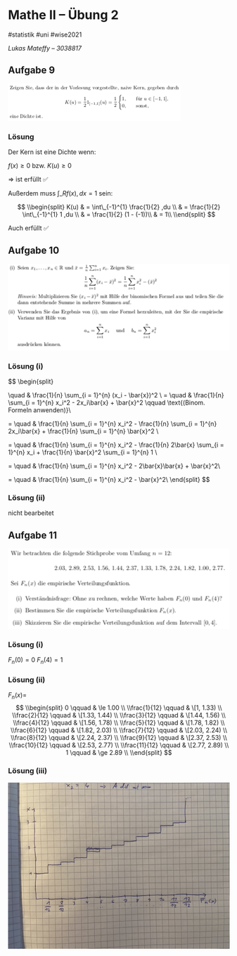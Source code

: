 # Mathe II – Übung 2

\#statistik #uni #wise2021 

*Lukas Mateffy – 3038817*

## Aufgabe 9

![Bildschirmfoto 2021-11-15 um 21.30.32.png](../../../../Attachments/Bildschirmfoto%202021-11-15%20um%2021.30.32.png)

### Lösung

Der Kern ist eine Dichte wenn:

$f(x) \ge 0$ bzw. $K(u) \ge 0$ 

$\Rightarrow$ ist erfüllt ✅

Außerdem muss $\int\_{R} f(x),dx = 1$ sein:

$$
\\begin{split}
K(u) & = \int\_{-1}^{1} \frac{1}{2} ,du \\
& = \frac{1}{2} \int\_{-1}^{1} 1 ,du \\
& = \frac{1}{2} (1 - (-1))\\
& = 1\\
\\end{split}
$$

Auch erfüllt ✅

## Aufgabe 10

![Bildschirmfoto 2021-11-15 um 21.43.52.png](../../../../Attachments/Bildschirmfoto%202021-11-15%20um%2021.43.52.png)

### Lösung $(\mathrm{i})$

$$
\\begin{split}

\\quad & \frac{1}{n} \sum\_{i = 1}^{n} (x_i - \bar{x})^2 \\
= \quad & \frac{1}{n} \sum\_{i = 1}^{n} x_i^2 - 2x_i\bar{x} + \bar{x}^2 \qquad \text{(Binom. Formeln anwenden)}\\

= \quad & 
\\frac{1}{n} \sum\_{i = 1}^{n} x_i^2 -
\\frac{1}{n} \sum\_{i = 1}^{n} 2x_i\bar{x} +
\\frac{1}{n} \sum\_{i = 1}^{n} \bar{x}^2 \\

= \quad & 
\\frac{1}{n} \sum\_{i = 1}^{n} x_i^2 -
\\frac{1}{n} 2\bar{x}  \sum\_{i = 1}^{n} x_i +
\\frac{1}{n} \bar{x}^2 \sum\_{i = 1}^{n} 1 \\

= \quad & 
\\frac{1}{n} \sum\_{i = 1}^{n} x_i^2 -
2\bar{x}\bar{x} + \bar{x}^2\\

= \quad & 
\\frac{1}{n} \sum\_{i = 1}^{n} x_i^2 - \bar{x}^2\\
\\end{split}
$$

### Lösung $(\mathrm{ii})$

nicht bearbeitet

## Aufgabe 11

![Bildschirmfoto 2021-11-15 um 22.11.16.png](../../../../Attachments/Bildschirmfoto%202021-11-15%20um%2022.11.16.png)

### Lösung $(\mathrm{i})$

$F_n(0) = 0$
$F_n(4) = 1$

### Lösung $(\mathrm{ii})$

$F_n(x) =$
$$
\\begin{split}
0 \qquad & \le 1.00 \\
\\frac{1}{12} \qquad & \[1, 1.33) \\
\\frac{2}{12} \qquad & \[1.33, 1.44) \\
\\frac{3}{12} \qquad & \[1.44, 1.56) \\
\\frac{4}{12} \qquad & \[1.56, 1.78) \\
\\frac{5}{12} \qquad & \[1.78, 1.82) \\
\\frac{6}{12} \qquad & \[1.82, 2.03) \\
\\frac{7}{12} \qquad & \[2.03, 2.24) \\
\\frac{8}{12} \qquad & \[2.24, 2.37) \\
\\frac{9}{12} \qquad & \[2.37, 2.53) \\
\\frac{10}{12} \qquad & \[2.53, 2.77) \\
\\frac{11}{12} \qquad & \[2.77, 2.89) \\
1 \qquad & \ge 2.89 \\
\\end{split}
$$

### Lösung $(\mathrm{iii})$

![Mathe  Kopie.jpg](../../../../Attachments/Mathe%20%20Kopie.jpg)
